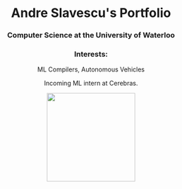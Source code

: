 <h1 align="center">Andre Slavescu's Portfolio</h1>
<h3 align="center">Computer Science at the University of Waterloo</h3>

<h3 align="center">Interests:</h3>
<p align="center">
  ML Compilers, Autonomous Vehicles
</p>

<p align="center">
  Incoming ML intern at Cerebras.
</p>


<p align="center"> <img src="https://komarev.com/ghpvc/?username=AndreSlavescu" width="200px" /> </p>

